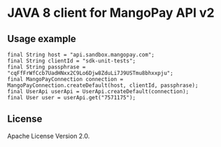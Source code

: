 # JAVA 8 client for MangoPay API v2

## Usage example

    final String host = "api.sandbox.mangopay.com";
    final String clientId = "sdk-unit-tests";
    final String passphrase = "cqFfFrWfCcb7UadHNxx2C9Lo6Djw8ZduLi7J9USTmu8bhxxpju";
    final MangoPayConnection connection = MangoPayConnection.createDefault(host, clientId, passphrase);
    final UserApi userApi = UserApi.createDefault(connection);
    final User user = userApi.get("7571175");

## License

Apache License Version 2.0.
